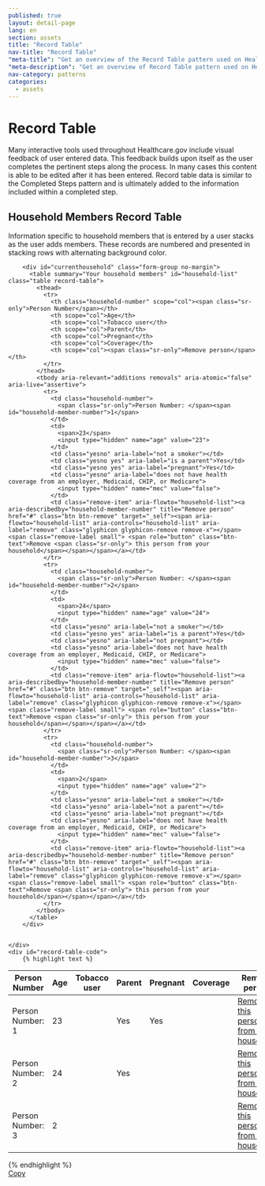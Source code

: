 ```yaml
---
published: true
layout: detail-page
lang: en
section: assets
title: "Record Table"
nav-title: "Record Table"
"meta-title": "Get an overview of the Record Table pattern used on HealthCare.gov"
"meta-description": "Get an overview of Record Table pattern used on HealthCare.gov"
nav-category: patterns
categories:
  - assets
---
```


# Record Table

<div class="intro">
Many interactive tools used throughout Healthcare.gov include visual feedback of user entered data. This feedback builds upon itself as the user completes the pertinent steps along the process. In many cases this content is able to be edited after it has been entered. Record table data is similar to the Completed Steps pattern and is ultimately added to the information included within a completed step.
</div>

<div class="hr"></div>

## Household Members Record Table 

Information specific to household members that is entered by a user stacks as the user adds members. These records are numbered and presented in stacking rows with alternating background color. 

<div class="code-wrapper">
	<div class="preview has-dark-background">

		<div id="currenthousehold" class="form-group no-margin">
		  <table summary="Your household members" id="household-list" class="table record-table">
		    <thead>
		      <tr>
		        <th class="household-number" scope="col"><span class="sr-only">Person Number</span></th>
		        <th scope="col">Age</th>
		        <th scope="col">Tobacco user</th>
		        <th scope="col">Parent</th>
		        <th scope="col">Pregnant</th>
		        <th scope="col">Coverage</th>
		        <th scope="col"><span class="sr-only">Remove person</span></th>
		      </tr>
		    </thead>
		    <tbody aria-relevant="additions removals" aria-atomic="false" aria-live="assertive">
		      <tr>
		        <td class="household-number">
		          <span class="sr-only">Person Number: </span><span id="household-member-number">1</span>
		        </td>
		        <td>
		          <span>23</span>
		          <input type="hidden" name="age" value="23">
		        </td>
		        <td class="yesno" aria-label="not a smoker"></td>
		        <td class="yesno yes" aria-label="is a parent">Yes</td>
		        <td class="yesno yes" aria-label="pregnant">Yes</td>
		        <td class="yesno" aria-label="does not have health coverage from an employer, Medicaid, CHIP, or Medicare">
		          <input type="hidden" name="mec" value="false">
		        </td>
		        <td class="remove-item" aria-flowto="household-list"><a aria-describedby="household-member-number" title="Remove person" href="#" class="btn btn-remove" target="_self"><span aria-flowto="household-list" aria-controls="household-list" aria-label="remove" class="glyphicon glyphicon-remove remove-x"></span><span class="remove-label small"> <span role="button" class="btn-text">Remove <span class="sr-only"> this person from your household</span></span></span></a></td>
		      </tr>
		      <tr>
		        <td class="household-number">
		          <span class="sr-only">Person Number: </span><span id="household-member-number">2</span>
		        </td>
		        <td>
		          <span>24</span>
		          <input type="hidden" name="age" value="24">
		        </td>
		        <td class="yesno" aria-label="not a smoker"></td>
		        <td class="yesno yes" aria-label="is a parent">Yes</td>
		        <td class="yesno" aria-label="not pregnant"></td>
		        <td class="yesno" aria-label="does not have health coverage from an employer, Medicaid, CHIP, or Medicare">
		          <input type="hidden" name="mec" value="false">
		        </td>
		        <td class="remove-item" aria-flowto="household-list"><a aria-describedby="household-member-number" title="Remove person" href="#" class="btn btn-remove" target="_self"><span aria-flowto="household-list" aria-controls="household-list" aria-label="remove" class="glyphicon glyphicon-remove remove-x"></span><span class="remove-label small"> <span role="button" class="btn-text">Remove <span class="sr-only"> this person from your household</span></span></span></a></td>
		      </tr>
		      <tr>
		        <td class="household-number">
		          <span class="sr-only">Person Number: </span><span id="household-member-number">3</span>
		        </td>
		        <td>
		          <span>2</span>
		          <input type="hidden" name="age" value="2">
		        </td>
		        <td class="yesno" aria-label="not a smoker"></td>
		        <td class="yesno" aria-label="not a parent"></td>
		        <td class="yesno" aria-label="not pregnant"></td>
		        <td class="yesno" aria-label="does not have health coverage from an employer, Medicaid, CHIP, or Medicare">
		          <input type="hidden" name="mec" value="false">
		        </td>
		        <td class="remove-item" aria-flowto="household-list"><a aria-describedby="household-member-number" title="Remove person" href="#" class="btn btn-remove" target="_self"><span aria-flowto="household-list" aria-controls="household-list" aria-label="remove" class="glyphicon glyphicon-remove remove-x"></span><span class="remove-label small"> <span role="button" class="btn-text">Remove <span class="sr-only"> this person from your household</span></span></span></a></td>
		      </tr>
		    </tbody>
		  </table>
		</div>


	</div>
	<div id="record-table-code">
		{% highlight text %}
<table summary="Your household members" id="household-list" class="table record-table">
	<thead>
	  <tr>
	    <th class="household-number" scope="col"><span class="sr-only">Person Number</span></th>
	    <th scope="col">Age</th>
	    <th scope="col">Tobacco user</th>
	    <th scope="col">Parent</th>
	    <th scope="col">Pregnant</th>
	    <th scope="col">Coverage</th>
	    <th scope="col"><span class="sr-only">Remove person</span></th>
	  </tr>
	</thead>
	<tbody aria-relevant="additions removals" aria-atomic="false" aria-live="assertive">
	  <tr>
	    <td class="household-number">
	      <span class="sr-only">Person Number: </span><span id="household-member-number">1</span>
	    </td>
	    <td>
	      <span>23</span>
	      <input type="hidden" name="age" value="23">
	    </td>
	    <td class="yesno" aria-label="not a smoker"></td>
	    <td class="yesno yes" aria-label="is a parent">Yes</td>
	    <td class="yesno yes" aria-label="pregnant">Yes</td>
	    <td class="yesno" aria-label="does not have health coverage from an employer, Medicaid, CHIP, or Medicare">
	      <input type="hidden" name="mec" value="false">
	    </td>
	    <td class="remove-item" aria-flowto="household-list"><a aria-describedby="household-member-number" title="Remove person" href="#" class="btn btn-remove" target="_self"><span aria-flowto="household-list" aria-controls="household-list" aria-label="remove" class="glyphicon glyphicon-remove remove-x"></span><span class="remove-label small"> <span role="button" class="btn-text">Remove <span class="sr-only"> this person from your household</span></span></span></a></td>
	  </tr>
	  <tr>
	    <td class="household-number">
	      <span class="sr-only">Person Number: </span><span id="household-member-number">2</span>
	    </td>
	    <td>
	      <span>24</span>
	      <input type="hidden" name="age" value="24">
	    </td>
	    <td class="yesno" aria-label="not a smoker"></td>
	    <td class="yesno yes" aria-label="is a parent">Yes</td>
	    <td class="yesno" aria-label="not pregnant"></td>
	    <td class="yesno" aria-label="does not have health coverage from an employer, Medicaid, CHIP, or Medicare">
	      <input type="hidden" name="mec" value="false">
	    </td>
	    <td class="remove-item" aria-flowto="household-list"><a aria-describedby="household-member-number" title="Remove person" href="#" class="btn btn-remove" target="_self"><span aria-flowto="household-list" aria-controls="household-list" aria-label="remove" class="glyphicon glyphicon-remove remove-x"></span><span class="remove-label small"> <span role="button" class="btn-text">Remove <span class="sr-only"> this person from your household</span></span></span></a></td>
	  </tr>
	  <tr>
	    <td class="household-number">
	      <span class="sr-only">Person Number: </span><span id="household-member-number">3</span>
	    </td>
	    <td>
	      <span>2</span>
	      <input type="hidden" name="age" value="2">
	    </td>
	    <td class="yesno" aria-label="not a smoker"></td>
	    <td class="yesno" aria-label="not a parent"></td>
	    <td class="yesno" aria-label="not pregnant"></td>
	    <td class="yesno" aria-label="does not have health coverage from an employer, Medicaid, CHIP, or Medicare">
	      <input type="hidden" name="mec" value="false">
	    </td>
	    <td class="remove-item" aria-flowto="household-list"><a aria-describedby="household-member-number" title="Remove person" href="#" class="btn btn-remove" target="_self"><span aria-flowto="household-list" aria-controls="household-list" aria-label="remove" class="glyphicon glyphicon-remove remove-x"></span><span class="remove-label small"> <span role="button" class="btn-text">Remove <span class="sr-only"> this person from your household</span></span></span></a></td>
	  </tr>
	</tbody>
</table>
		{% endhighlight %}
	</div>
	<a href="javascript:;" class="copy-button" title="Click to copy me." data-clipboard-target="record-table-code" role="button">Copy</a>
</div>
